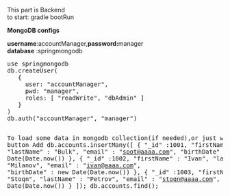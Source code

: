

This part is Backend <br>
to start: gradle bootRun

<b>MongoDB configs</b><br>

<b>username</b>:accountManager,<b>password:</b>manager<br>
<b>database</b> :springmongodb

<div class="highlight highlight-text-xml"><pre>
use springmongodb
db.createUser(
   {
     user: "accountManager",
     pwd: "manager",
     roles: [ "readWrite", "dbAdmin" ]
   }
)
db.auth("accountManager", "manager")

To load some data in mongodb collection(if needed),or just with button Add
db.accounts.insertMany([
  {
    "_id"        :1001,
    "firstName" : "Spot",
    "lastName" : "Bulk",
    "email" : "spot@aaaa.com",
	 "birthDate" : new Date(Date.now())
  },
  {
     "_id"        :1002,
    "firstName" : "Ivan",
    "lastName" : "Milanov",
    "email" : "ivan@aaaa.com",
	 "birthDate" : new Date(Date.now())
  },
  {
     "_id"        :1003,
    "firstName" : "Stoqn",
    "lastName" : "Petrov",
    "email" : "stoqn@aaaa.com",
	 "birthDate" : new Date(Date.now())
  }
]);
db.accounts.find();
</pre></div>

